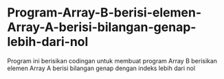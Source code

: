 # Program-Array-B-berisi-elemen-Array-A-berisi-bilangan-genap-lebih-dari-nol
Program ini berisikan codingan untuk membuat program Array B berisikan elemen Array A berisi bilangan genap dengan indeks lebih dari nol
